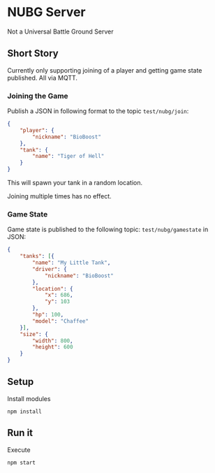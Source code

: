 # NUBG Server

Not a Universal Battle Ground Server

## Short Story

Currently only supporting joining of a player and getting game state published. All via MQTT.

### Joining the Game

Publish a JSON in following format to the topic `test/nubg/join`:

```json
{
	"player": {
		"nickname": "BioBoost"
	},
	"tank": {
		"name": "Tiger of Hell"
	}
}
```

This will spawn your tank in a random location.

Joining multiple times has no effect.

### Game State

Game state is published to the following topic: `test/nubg/gamestate` in JSON:

```json
{
	"tanks": [{
		"name": "My Little Tank",
		"driver": {
			"nickname": "BioBoost"
		},
		"location": {
			"x": 686,
			"y": 103
		},
		"hp": 100,
		"model": "Chaffee"
	}],
	"size": {
		"width": 800,
		"height": 600
	}
}
```

## Setup

Install modules

```shell
npm install
```

## Run it

Execute

```shell
npm start
```